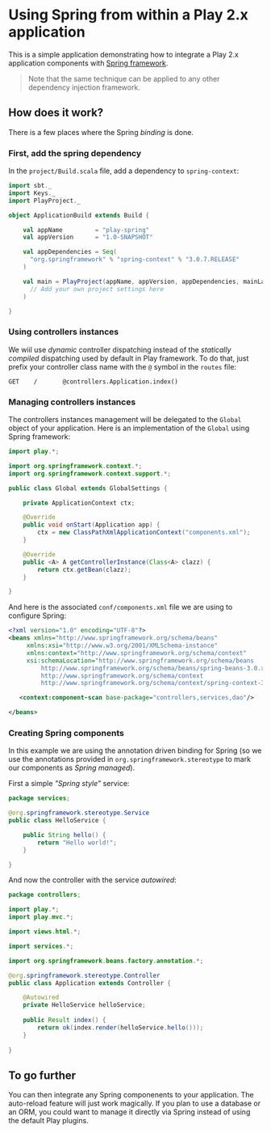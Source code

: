 Using Spring from within a Play 2.x application
===============================================

This is a simple application demonstrating how to integrate a Play 2.x application components with <a href="http://www.springsource.org/">Spring framework</a>.

> Note that the same technique can be applied to any other dependency injection framework.

## How does it work?

There is a few places where the Spring _binding_ is done.

### First, add the spring dependency

In the `project/Build.scala` file, add a dependency to `spring-context`:

```scala
import sbt._
import Keys._
import PlayProject._

object ApplicationBuild extends Build {

    val appName         = "play-spring"
    val appVersion      = "1.0-SNAPSHOT"

    val appDependencies = Seq(
      "org.springframework" % "spring-context" % "3.0.7.RELEASE"
    )

    val main = PlayProject(appName, appVersion, appDependencies, mainLang = JAVA).settings(
      // Add your own project settings here      
    )

}
```

### Using controllers instances

We wiil use _dynamic_ controller dispatching instead of the _statically compiled_ dispatching used by default in Play framework. To do that, just prefix your controller class name with the `@` symbol in the `routes` file:

```
GET    /       @controllers.Application.index()
```

### Managing controllers instances

The controllers instances management will be delegated to the `Global` object of your application. Here is an implementation of the `Global` using Spring framework:

```java
import play.*;

import org.springframework.context.*;
import org.springframework.context.support.*;

public class Global extends GlobalSettings {

	private ApplicationContext ctx;

	@Override
	public void onStart(Application app) {
		ctx = new ClassPathXmlApplicationContext("components.xml");
	}

	@Override
	public <A> A getControllerInstance(Class<A> clazz) {
		return ctx.getBean(clazz);
	}

}
```

And here is the associated `conf/components.xml` file we are using to configure Spring:

```xml
<?xml version="1.0" encoding="UTF-8"?>
<beans xmlns="http://www.springframework.org/schema/beans"
     xmlns:xsi="http://www.w3.org/2001/XMLSchema-instance"
     xmlns:context="http://www.springframework.org/schema/context"
     xsi:schemaLocation="http://www.springframework.org/schema/beans
         http://www.springframework.org/schema/beans/spring-beans-3.0.xsd
         http://www.springframework.org/schema/context
         http://www.springframework.org/schema/context/spring-context-3.0.xsd">

   <context:component-scan base-package="controllers,services,dao"/>

</beans>
```

### Creating Spring components

In this example we are using the annotation driven binding for Spring (so we use the annotations provided in `org.springframework.stereotype` to mark our components as _Spring managed_).

First a simple _"Spring style"_ service:

```java
package services;

@org.springframework.stereotype.Service
public class HelloService {

	public String hello() {
		return "Hello world!";
	}

}
```

And now the controller with the service _autowired_:

```java
package controllers;

import play.*;
import play.mvc.*;

import views.html.*;

import services.*;

import org.springframework.beans.factory.annotation.*;

@org.springframework.stereotype.Controller
public class Application extends Controller {

	@Autowired
	private HelloService helloService;
  
  	public Result index() {
    	return ok(index.render(helloService.hello()));
  	}
  
}
```

## To go further

You can then integrate any Spring componenents to your application. The auto-reload feature will just work magically. If you plan to use a database or an ORM, you could want to manage it directly via Spring instead of using the default Play plugins.